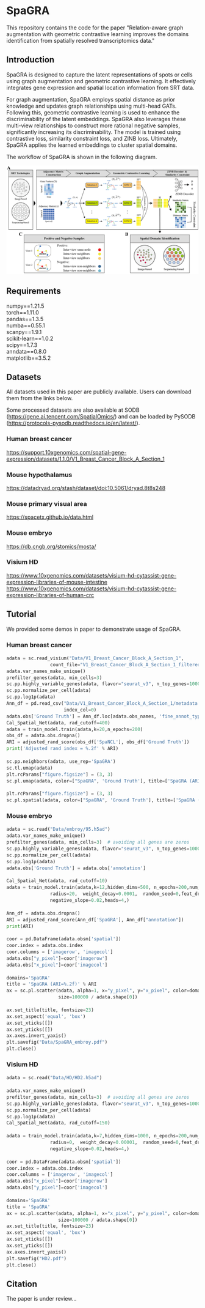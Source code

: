 # SpaGRA

This repository contains the code for the paper "Relation-aware graph augmentation with geometric contrastive learning improves the domains identification from spatially resolved transcriptomics data."

## Introduction

SpaGRA is designed to capture the latent representations of spots or cells using graph augmentation and geometric contrastive learning. It effectively integrates gene expression and spatial location information from SRT data.

For graph augmentation, SpaGRA employs spatial distance as prior knowledge and updates graph relationships using multi-head GATs. Following this, geometric contrastive learning is used to enhance the discriminability of the latent embeddings. SpaGRA also leverages these multi-view relationships to construct more rational negative samples, significantly increasing its discriminability. The model is trained using contrastive loss, similarity constraint loss, and ZINB loss. Ultimately, SpaGRA applies the learned embeddings to cluster spatial domains.

The workflow of SpaGRA is shown in the following diagram.

![image](./workflow.jpg)



## Requirements
numpy==1.21.5  
torch==1.11.0  
pandas==1.3.5  
numba==0.55.1  
scanpy==1.9.1  
scikit-learn==1.0.2  
scipy==1.7.3  
anndata==0.8.0  
matplotlib==3.5.2  

## Datasets
All datasets used in this paper are publicly available. Users can download them from the links below.

Some processed datasets are also available at SODB (https://gene.ai.tencent.com/SpatialOmics/) and can be loaded by PySODB (https://protocols-pysodb.readthedocs.io/en/latest/).  

### Human breast cancer  
https://support.10xgenomics.com/spatial-gene-expression/datasets/1.1.0/V1_Breast_Cancer_Block_A_Section_1  

### Mouse hypothalamus  
https://datadryad.org/stash/dataset/doi:10.5061/dryad.8t8s248  

### Mouse primary visual area  
https://spacetx.github.io/data.html  

### Mouse embryo  
https://db.cngb.org/stomics/mosta/  

### Visium HD  
https://www.10xgenomics.com/datasets/visium-hd-cytassist-gene-expression-libraries-of-mouse-intestine  
https://www.10xgenomics.com/datasets/visium-hd-cytassist-gene-expression-libraries-of-human-crc   

## Tutorial

We provided some demos in paper to demonstrate usage of SpaGRA.    

### Human breast cancer
```python  
adata = sc.read_visium("Data/V1_Breast_Cancer_Block_A_Section_1",
                count_file="V1_Breast_Cancer_Block_A_Section_1_filtered_feature_bc_matrix.h5")
adata.var_names_make_unique()
prefilter_genes(adata, min_cells=3)
sc.pp.highly_variable_genes(adata, flavor="seurat_v3", n_top_genes=1000)
sc.pp.normalize_per_cell(adata)
sc.pp.log1p(adata)
Ann_df = pd.read_csv("Data/V1_Breast_Cancer_Block_A_Section_1/metadata.tsv", sep="	", header=0, na_filter=False,
                     index_col=0)
adata.obs['Ground Truth'] = Ann_df.loc[adata.obs_names, 'fine_annot_type']
Cal_Spatial_Net(adata, rad_cutoff=400)
adata = train_model.train(adata,k=20,n_epochs=200)
obs_df = adata.obs.dropna()
ARI = adjusted_rand_score(obs_df['SpaNCL'], obs_df['Ground Truth'])
print('Adjusted rand index = %.2f' % ARI)

sc.pp.neighbors(adata, use_rep='SpaGRA')
sc.tl.umap(adata)
plt.rcParams["figure.figsize"] = (3, 3)
sc.pl.umap(adata, color=["SpaGRA", 'Ground Truth'], title=['SpaGRA (ARI=%.2f)' % ARI, 'Ground Truth'],save="SpaGRA_umap")

plt.rcParams["figure.figsize"] = (3, 3)
sc.pl.spatial(adata, color=["SpaGRA", 'Ground Truth'], title=['SpaGRA (ARI=%.2f)' % ARI, 'Ground Truth'],save="SpaGRA")  
```


### Mouse embryo  
```python
adata = sc.read("Data/embroy/95.h5ad")
adata.var_names_make_unique()
prefilter_genes(adata, min_cells=3)  # avoiding all genes are zeros
sc.pp.highly_variable_genes(adata, flavor="seurat_v3", n_top_genes=1000)
sc.pp.normalize_per_cell(adata)
sc.pp.log1p(adata)
adata.obs['Ground Truth'] = adata.obs['annotation']

Cal_Spatial_Net(adata, rad_cutoff=10)
adata = train_model.train(adata,k=12,hidden_dims=500, n_epochs=200,num_hidden=400,lr=0.00005, key_added='SpaGRA',a=2,b=1,c=1,
                radius=20,  weight_decay=0.0001,  random_seed=0,feat_drop=0.01,attn_drop=0.02,
                negative_slope=0.02,heads=4,)

Ann_df = adata.obs.dropna()
ARI = adjusted_rand_score(Ann_df['SpaGRA'], Ann_df["annotation"])
print(ARI)

coor = pd.DataFrame(adata.obsm['spatial'])
coor.index = adata.obs.index
coor.columns = ['imagerow', 'imagecol']
adata.obs["y_pixel"]=coor['imagerow']
adata.obs["x_pixel"]=coor['imagecol']

domains='SpaGRA'
title = 'SpaGRA (ARI=%.2f)' % ARI
ax = sc.pl.scatter(adata, alpha=1, x="y_pixel", y="x_pixel", color=domains, legend_fontsize=18, show=False,
                   size=100000 / adata.shape[0])

ax.set_title(title, fontsize=23)
ax.set_aspect('equal', 'box')
ax.set_xticks([])
ax.set_yticks([])
ax.axes.invert_yaxis()
plt.savefig("Data/SpaGRA_embroy.pdf")
plt.close()
```


### Visium HD  
```python
adata = sc.read("Data/HD/HD2.h5ad")

adata.var_names_make_unique()
prefilter_genes(adata, min_cells=3)  # avoiding all genes are zeros
sc.pp.highly_variable_genes(adata, flavor="seurat_v3", n_top_genes=1000)
sc.pp.normalize_per_cell(adata)
sc.pp.log1p(adata)
Cal_Spatial_Net(adata, rad_cutoff=150)

adata = train_model.train(adata,k=7,hidden_dims=1000, n_epochs=200,num_hidden=600,lr=0.00005, key_added='SpaGRA',a=2,b=1,c=1,
                radius=0,  weight_decay=0.00001,  random_seed=0,feat_drop=0.02,attn_drop=0.01,
                negative_slope=0.02,heads=4,)

coor = pd.DataFrame(adata.obsm['spatial'])
coor.index = adata.obs.index
coor.columns = ['imagerow', 'imagecol']
adata.obs["x_pixel"]=coor['imagerow']
adata.obs["y_pixel"]=coor['imagecol']

domains='SpaGRA'
title = 'SpaGRA'
ax = sc.pl.scatter(adata, alpha=1, x="x_pixel", y="y_pixel", color=domains, legend_fontsize=18, show=False,
                   size=100000 / adata.shape[0])
ax.set_title(title, fontsize=23)
ax.set_aspect('equal', 'box')
ax.set_xticks([])
ax.set_yticks([])
ax.axes.invert_yaxis()
plt.savefig("HD2.pdf")
plt.close()
```


## Citation

The paper is under review...
